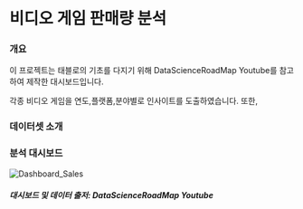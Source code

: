 # 비디오 게임 판매량 분석

### 개요
이 프로젝트는 태블로의 기초를 다지기 위해 DataScienceRoadMap Youtube를 참고하여 제작한 대시보드입니다.

각종 비디오 게임을 연도,플랫폼,분야별로 인사이트를 도출하였습니다. 또한,

### 데이터셋 소개

###  분석 대시보드
![Dashboard_Sales](https://user-images.githubusercontent.com/109095108/235032491-767506d1-fc7d-424f-9071-ea144631e160.png)


##### 대시보드 및 데이터 출저: DataScienceRoadMap Youtube
